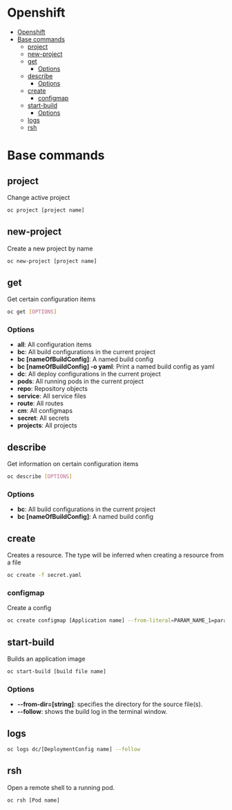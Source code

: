 # Openshift
<!--ts-->
   * [Openshift](openshift.md#openshift)
   * [Base commands](openshift.md#base-commands)
      * [project](openshift.md#project)
      * [new-project](openshift.md#new-project)
      * [get](openshift.md#get)
         * [Options](openshift.md#options)
      * [describe](openshift.md#describe)
         * [Options](openshift.md#options-1)
      * [create](openshift.md#create)
         * [configmap](openshift.md#configmap)
      * [start-build](openshift.md#start-build)
         * [Options](openshift.md#options-2)
      * [logs](openshift.md#logs)
      * [rsh](openshift.md#rsh)

<!-- Added by: runner, at: Mon Feb  1 07:53:18 UTC 2021 -->

<!--te-->

# Base commands

## project

Change active project

```bash
oc project [project name]
```

## new-project

Create a new project by name

```bash
oc new-project [project name]
```

## get

Get certain configuration items

```bash
oc get [OPTIONS]
```

### Options

- **all**: All configuration items
- **bc**: All build configurations in the current project
- **bc [nameOfBuildConfig]**: A named build config
- **bc [nameOfBuildConfig] -o yaml**: Print a named build config as yaml
- **dc**: All deploy configurations in the current project
- **pods**: All running pods in the current project
- **repo**: Repository objects
- **service**: All service files
- **route**: All routes
- **cm**: All configmaps
- **secret**: All secrets
- **projects**: All projects

## describe

Get information on certain configuration items

```bash
oc describe [OPTIONS]
```

### Options

- **bc**: All build configurations in the current project
- **bc [nameOfBuildConfig]**: A named build config

## create

Creates a resource. The type will be inferred when creating a resource from a file

```bash
oc create -f secret.yaml
```

### configmap

Create a config

```bash
oc create configmap [Application name] --from-literal=PARAM_NAME_1=param_value_1 --from-literal=PARAM_NAME_2=param_value_2
```

## start-build

Builds an application image

```bash
oc start-build [build file name]
```

### Options

- **--from-dir=[string]**: specifies the directory for the source file(s).
- **--follow**: shows the build log in the terminal window.

## logs

```bash
oc logs dc/[DeploymentConfig name] --follow
```

## rsh

Open a remote shell to a running pod.

```bash
oc rsh [Pod name]
```
